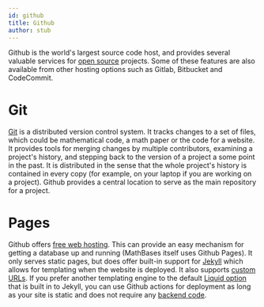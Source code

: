 ```yaml
---
id: github
title: Github
author: stub
---
```


Github is the world's largest source code host, and provides several valuable services for [open source](/a/licenses) projects.  Some of these features are also available from other hosting options such as Gitlab, Bitbucket and CodeCommit.

# Git

[Git](https://git-scm.com/) is a distributed version control system.  It tracks changes to a set of files, which could be mathematical code, a math paper or the code for a website.  It provides tools for merging changes by multiple contributors, examining a project's history, and stepping back to the version of a project a some point in the past.  It is distributed in the sense that the whole project's history is contained in every copy (for example, on your laptop if you are working on a project).  Github provides a central location to serve as the main repository for a project.

# Pages

Github offers [free web hosting](https://pages.github.com/).  This can provide an easy mechanism for getting a database up and running (MathBases itself uses Github Pages).  It only serves static pages, but does offer built-in support for [Jekyll](https://jekyllrb.com/) which allows for templating when the website is deployed.  It also supports [custom URLs](/a/name-and-url).  If you prefer another templating engine to the default [Liquid option](https://shopify.github.io/liquid/) that is built in to Jekyll, you can use Github actions for deployment as long as your site is static and does not require any [backend code](/a/backend).
